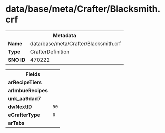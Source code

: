 <h1>data/base/meta/Crafter/Blacksmith.crf</h1><table><tr><th colspan="100%">Metadata</th></tr><tr><td><b>Name</b></td><td>data/base/meta/Crafter/Blacksmith.crf</td></tr><tr><td><b>Type</b></td><td>CrafterDefinition</td></tr><tr><td><b>SNO ID</b></td><td>470222</td></tr></table>

<table><tr><th colspan="100%">Fields</th></tr><tr><td><b>arRecipeTiers</b></td><td></td></tr><tr><td><b>arImbueRecipes</b></td><td></td></tr><tr><td><b>unk_aa9dad7</b></td><td></td></tr><tr><td><b>dwNextID</b></td><td><code>50</code></td></tr><tr><td><b>eCrafterType</b></td><td><code>0</code></td></tr><tr><td><b>arTabs</b></td><td></td></tr></table>


